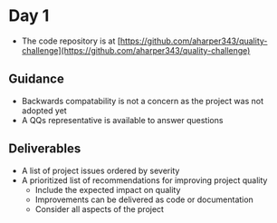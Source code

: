 # Day 1

* The code repository is at [https://github.com/aharper343/quality-challenge](https://github.com/aharper343/quality-challenge)

## Guidance

* Backwards compatability is not a concern as the project was not adopted yet
* A QQs representative is available to answer questions

## Deliverables

* A list of project issues ordered by severity
* A prioritized list of recommendations for improving project quality
  * Include the expected impact on quality
  * Improvements can be delivered as code or documentation
  * Consider all aspects of the project
